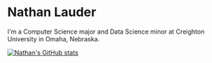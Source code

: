 # Nathan Lauder

I'm a Computer Science major and Data Science minor at Creighton University in Omaha, Nebraska.  

[![Nathan's GitHub stats](https://github-readme-stats.vercel.app/api?username=nathanlauder&count_private=true&hide=prs,contribs&show_icons=true&hide_border=true&bg_color=45,60EFFF,00FF87&title_color=000000&text_color=000000&icon_color=000000)](https://github.com/anuraghazra/github-readme-stats)
